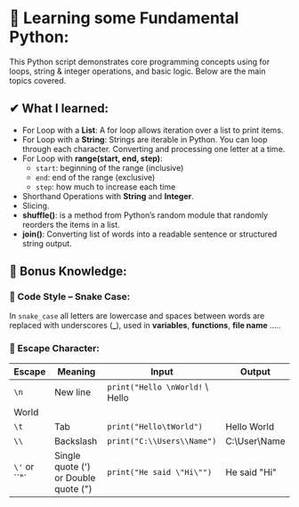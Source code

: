 # 🧠 Learning some Fundamental Python:
This Python script demonstrates core programming concepts using for loops, string & integer operations, and basic logic. Below are the main topics covered.

## ✔ What I learned:
+ For Loop with a **List**: A for loop allows iteration over a list to print items.
+ For Loop with a **String**: Strings are iterable in Python. You can loop through each character. Converting and processing one letter at a time.
+ For Loop with **range(start, end, step)**:
  - `start`: beginning of the range (inclusive)
  - `end`: end of the range (exclusive)
  - `step`: how much to increase each time
+ Shorthand Operations with **String** and **Integer**.
+ Slicing.
+ **shuffle()**: is a method from Python’s random module that randomly reorders the items in a list. 
+ **join()**: Converting list of words into a readable sentence or structured string output.

## 📌 Bonus Knowledge:
### 🐍 Code Style – Snake Case:
In `snake_case` all letters are lowercase and spaces between words are replaced with underscores (**_**), used in **variables**, **functions**, **file name** ..... 

### 🧾 Escape Character:
| **Escape**   |  **Meaning**     |    **Input**   |   **Output**  |
|-------|--------|--------|--------|
|  `\n`  | New line | `print("Hello \nWorld!`  \    Hello   |
                                                    World   |
|   `\t`  | Tab  | `print("Hello\tWorld")`   |  Hello  World|
|   `\\`   | Backslash | `print("C:\\Users\\Name")`  | C:\User\Name  |
|   `\'` or ``\"`  | Single quote (') or Double quote (") | `print("He said \"Hi\"")`  | He said "Hi"  |
